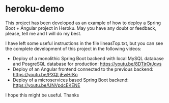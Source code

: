 # heroku-demo

This project has been developed as an example of how to deploy a Spring Boot + Angular project in Heroku. May you have any doubt or feedback, please, tell me and I will do my best.

I have left some useful instructions in the file lineasTop.txt, but you can see the complete development of this project in the following videos:

- Deploy of a monolithic Spring Boot backend with local MySQL database and PosgreSQL database for production: https://youtu.be/8DTjrOrJqvs
- Deploy of an Angular frontend connected to the previous backend: https://youtu.be/PXQLjEwHrKo
- Deploy of a microservices based Spring Boot backend: https://youtu.be/UNVpdcEKENE

I hope this might be useful. Thanks 

